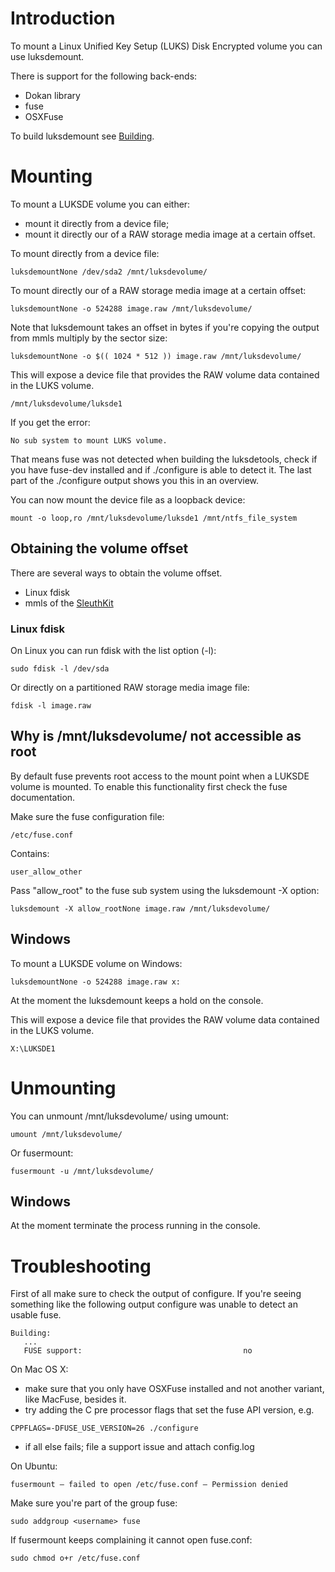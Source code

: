 # Introduction
To mount a Linux Unified Key Setup (LUKS) Disk Encrypted volume you can use luksdemount.

There is support for the following back-ends:
* Dokan library
* fuse
* OSXFuse

To build luksdemount see [Building](https://github.com/libyal/libluksde/wiki/Building).

# Mounting
To mount a LUKSDE volume you can either:
* mount it directly from a device file;
* mount it directly our of a RAW storage media image at a certain offset.

To mount directly from a device file:
```
luksdemountNone /dev/sda2 /mnt/luksdevolume/
```

To mount directly our of a RAW storage media image at a certain offset:
```
luksdemountNone -o 524288 image.raw /mnt/luksdevolume/
```

Note that luksdemount takes an offset in bytes if you're copying the output from mmls multiply by the sector size:
```
luksdemountNone -o $(( 1024 * 512 )) image.raw /mnt/luksdevolume/
```

This will expose a device file that provides the RAW volume data contained in the LUKS volume.
```
/mnt/luksdevolume/luksde1
```

If you get the error:
```
No sub system to mount LUKS volume.
```

That means fuse was not detected when building the luksdetools, check if you have fuse-dev installed and if ./configure is able to detect it.
The last part of the ./configure output shows you this in an overview.

You can now mount the device file as a loopback device:
```
mount -o loop,ro /mnt/luksdevolume/luksde1 /mnt/ntfs_file_system
```

## Obtaining the volume offset
There are several ways to obtain the volume offset.
* Linux fdisk
* mmls of the [SleuthKit](http://www.sleuthkit.org)

### Linux fdisk
On Linux you can run fdisk with the list option (-l):
```
sudo fdisk -l /dev/sda
```

Or directly on a partitioned RAW storage media image file:
```
fdisk -l image.raw
```

## Why is /mnt/luksdevolume/ not accessible as root
By default fuse prevents root access to the mount point when a LUKSDE volume is mounted.
To enable this functionality first check the fuse documentation.

Make sure the fuse configuration file:
```
/etc/fuse.conf
```

Contains:
```
user_allow_other
```

Pass "allow_root" to the fuse sub system using the luksdemount -X option:
```
luksdemount -X allow_rootNone image.raw /mnt/luksdevolume/
```

## Windows
To mount a LUKSDE volume on Windows:
```
luksdemountNone -o 524288 image.raw x:
```

At the moment the luksdemount keeps a hold on the console.

This will expose a device file that provides the RAW volume data contained in the LUKS volume.
```
X:\LUKSDE1
```

# Unmounting
You can unmount /mnt/luksdevolume/ using umount:
```
umount /mnt/luksdevolume/
```

Or fusermount:
```
fusermount -u /mnt/luksdevolume/
```

## Windows
At the moment terminate the process running in the console.

# Troubleshooting
First of all make sure to check the output of configure.
If you're seeing something like the following output configure was unable to detect an usable fuse.
```
Building:
   ...
   FUSE support:                                    no
```

On Mac OS X:
* make sure that you only have OSXFuse installed and not another variant, like MacFuse, besides it.
* try adding the C pre processor flags that set the fuse API version, e.g.

```
CPPFLAGS=-DFUSE_USE_VERSION=26 ./configure
```
* if all else fails; file a support issue and attach config.log

On Ubuntu:
```
fusermount – failed to open /etc/fuse.conf – Permission denied
```

Make sure you're part of the group fuse:
```
sudo addgroup <username> fuse
```

If fusermount keeps complaining it cannot open fuse.conf:
```
sudo chmod o+r /etc/fuse.conf
```


